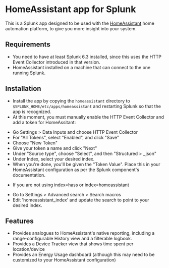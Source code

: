 # HomeAssistant app for Splunk
This is a Splunk app designed to be used with the [HomeAssistant](https://home-assistant.io) home automation platform, to give you more insight into your system.

## Requirements
* You need to have at least Splunk 6.3 installed, since this uses the HTTP Event Collector introduced in that version.
* HomeAssistant installed on a machine that can connect to the one running Splunk.

## Installation
* Install the app by copying the `homeassistant` directory to `$SPLUNK_HOME/etc/apps/homeassistant` and restarting Splunk so that the app is recognized.
* At this moment, you must manually enable the HTTP Event Collector and add a token for HomeAssitant:
 - Go Settings > Data Inputs and choose HTTP Event Collector
 - For "All Tokens", select "Enabled", and click "Save"
 - Choose "New Token"
 - Give your token a name and click "Next"
 - Under "Source type", choose "Select", and then "Structured > _json"
 - Under Index, select your desired index.
 - When you're done, you'll be given the "Token Value".  Place this in your HomeAssistant configuration as per the Splunk component's documentation.
* If you are not using index=hass or index=homeassistant
 - Go to Settings > Advanced search > Search macros 
 - Edit 'homeassistant_index' and update the search to point to your desired index.

## Features
* Provides analogues to HomeAssistant's native reporting, including a range-configurable History view and a filterable logbook.
* Provides a Device Tracker view that shows time spent per location/device
* Provides an Energy Usage dashboard (although this may need to be customized to your HomeAssistant configuration)
